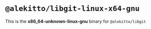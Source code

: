 # `@alekitto/libgit-linux-x64-gnu`

This is the **x86_64-unknown-linux-gnu** binary for `@alekitto/libgit`
